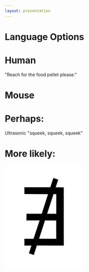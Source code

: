 ```yaml
---
layout: presentation
---
```


# [](#header-1) Language Options

# [](#header-2) Human

"Reach for the food pellet please."

# [](#header-2) Mouse

# [](#header-3) Perhaps:

Ultrasonic "squeek, squeek, squeek"

# [](#header-3) More likely:

[![](assets/img/does-not-exist.png)](r2d2)
